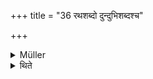 +++
title = "36 रथशब्दो दुन्दुभिशब्दश्च"

+++

<details><summary>Müller</summary>

Likewise the sound of a carriage and the sound of a drum.

#####  Commentary

These sounds, though serving for the sacrifice, are not to be considered as liable to the rules given for the recitation of Mantras.
</details>

<details><summary>थिते</summary>

रथशब्दो दुन्दुभिशब्दश्च ३६
</details>
